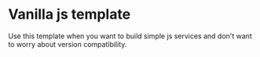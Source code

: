 # Vanilla js template

Use this template when you want to build simple js services and don't want to worry about version compatibility.
